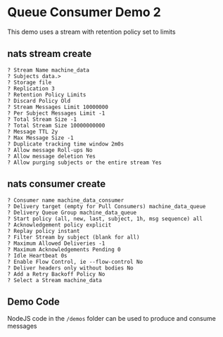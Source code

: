 # Queue Consumer Demo 2

This demo uses a stream with retention policy set to limits

## nats stream create

    ? Stream Name machine_data
    ? Subjects data.>
    ? Storage file
    ? Replication 3
    ? Retention Policy Limits
    ? Discard Policy Old
    ? Stream Messages Limit 10000000
    ? Per Subject Messages Limit -1
    ? Total Stream Size -1
    ? Total Stream Size 10000000000
    ? Message TTL 2y
    ? Max Message Size -1
    ? Duplicate tracking time window 2m0s
    ? Allow message Roll-ups No
    ? Allow message deletion Yes
    ? Allow purging subjects or the entire stream Yes

## nats consumer create

    ? Consumer name machine_data_consumer
    ? Delivery target (empty for Pull Consumers) machine_data_queue
    ? Delivery Queue Group machine_data_queue
    ? Start policy (all, new, last, subject, 1h, msg sequence) all
    ? Acknowledgement policy explicit
    ? Replay policy instant
    ? Filter Stream by subject (blank for all) 
    ? Maximum Allowed Deliveries -1
    ? Maximum Acknowledgements Pending 0
    ? Idle Heartbeat 0s
    ? Enable Flow Control, ie --flow-control No
    ? Deliver headers only without bodies No
    ? Add a Retry Backoff Policy No
    ? Select a Stream machine_data

## Demo Code

NodeJS code in the `/demos` folder can be used to produce and consume messages
